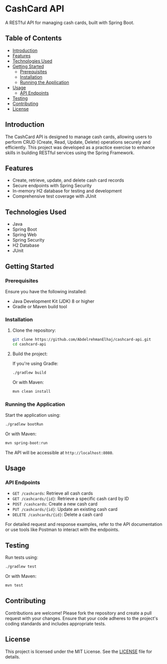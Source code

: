 # CashCard API

A RESTful API for managing cash cards, built with Spring Boot.

## Table of Contents

- [Introduction](#introduction)
- [Features](#features)
- [Technologies Used](#technologies-used)
- [Getting Started](#getting-started)
  - [Prerequisites](#prerequisites)
  - [Installation](#installation)
  - [Running the Application](#running-the-application)
- [Usage](#usage)
  - [API Endpoints](#api-endpoints)
- [Testing](#testing)
- [Contributing](#contributing)
- [License](#license)

## Introduction

The CashCard API is designed to manage cash cards, allowing users to perform CRUD (Create, Read, Update, Delete) operations securely and efficiently. This project was developed as a practice exercise to enhance skills in building RESTful services using the Spring Framework.

## Features

- Create, retrieve, update, and delete cash card records
- Secure endpoints with Spring Security
- In-memory H2 database for testing and development
- Comprehensive test coverage with JUnit

## Technologies Used

- Java
- Spring Boot
- Spring Web
- Spring Security
- H2 Database
- JUnit

## Getting Started

### Prerequisites

Ensure you have the following installed:

- Java Development Kit (JDK) 8 or higher
- Gradle or Maven build tool

### Installation

1. Clone the repository:

   ```bash
   git clone https://github.com/AbdelrehmanElhaj/cashcard-api.git
   cd cashcard-api
   ```

2. Build the project:

   If you're using Gradle:

   ```bash
   ./gradlew build
   ```

   Or with Maven:

   ```bash
   mvn clean install
   ```

### Running the Application

Start the application using:

```bash
./gradlew bootRun
```

Or with Maven:

```bash
mvn spring-boot:run
```

The API will be accessible at `http://localhost:8080`.

## Usage

### API Endpoints

- `GET /cashcards`: Retrieve all cash cards
- `GET /cashcards/{id}`: Retrieve a specific cash card by ID
- `POST /cashcards`: Create a new cash card
- `PUT /cashcards/{id}`: Update an existing cash card
- `DELETE /cashcards/{id}`: Delete a cash card

For detailed request and response examples, refer to the API documentation or use tools like Postman to interact with the endpoints.

## Testing

Run tests using:

```bash
./gradlew test
```

Or with Maven:

```bash
mvn test
```

## Contributing

Contributions are welcome! Please fork the repository and create a pull request with your changes. Ensure that your code adheres to the project's coding standards and includes appropriate tests.

## License

This project is licensed under the MIT License. See the [LICENSE](LICENSE.txt) file for details.

